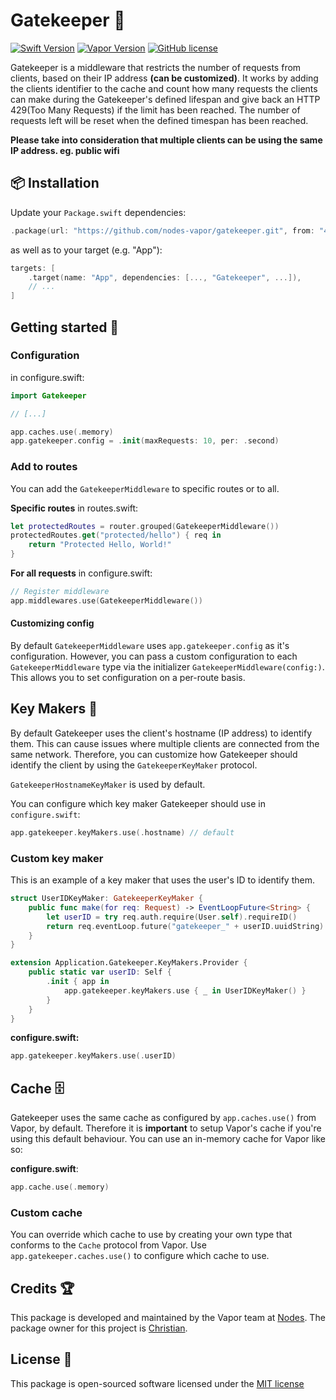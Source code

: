 # Gatekeeper 👮
[![Swift Version](https://img.shields.io/badge/Swift-5.3-brightgreen.svg)](http://swift.org)
[![Vapor Version](https://img.shields.io/badge/Vapor-4-30B6FC.svg)](http://vapor.codes)
[![GitHub license](https://img.shields.io/badge/license-MIT-blue.svg)](https://raw.githubusercontent.com/nodes-vapor/gatekeeper/master/LICENSE)

Gatekeeper is a middleware that restricts the number of requests from clients, based on their IP address **(can be customized)**.
It works by adding the clients identifier to the cache and count how many requests the clients can make during the Gatekeeper's defined lifespan and give back an HTTP 429(Too Many Requests) if the limit has been reached. The number of requests left will be reset when the defined timespan has been reached.

**Please take into consideration that multiple clients can be using the same IP address. eg. public wifi**


## 📦 Installation

Update your `Package.swift` dependencies:

```swift
.package(url: "https://github.com/nodes-vapor/gatekeeper.git", from: "4.0.0"),
```

as well as to your target (e.g. "App"):

```swift
targets: [
    .target(name: "App", dependencies: [..., "Gatekeeper", ...]),
    // ...
]
```

## Getting started 🚀

### Configuration

in configure.swift:
```swift
import Gatekeeper

// [...]

app.caches.use(.memory)
app.gatekeeper.config = .init(maxRequests: 10, per: .second)
```

### Add to routes

You can add the `GatekeeperMiddleware` to specific routes or to all.

**Specific routes**
in routes.swift:
```swift
let protectedRoutes = router.grouped(GatekeeperMiddleware())
protectedRoutes.get("protected/hello") { req in
    return "Protected Hello, World!"
}
```

**For all requests**
in configure.swift:
```swift
// Register middleware
app.middlewares.use(GatekeeperMiddleware())
```

#### Customizing config
By default `GatekeeperMiddleware` uses `app.gatekeeper.config` as it's configuration.
However, you can pass a custom configuration to each `GatekeeperMiddleware` type via the initializer
`GatekeeperMiddleware(config:)`. This allows you to set configuration on a per-route basis.

## Key Makers 🔑
By default Gatekeeper uses the client's hostname (IP address) to identify them. This can cause issues where multiple clients are connected from the same network. Therefore, you can customize how Gatekeeper should identify the client by using the `GatekeeperKeyMaker` protocol.

`GatekeeperHostnameKeyMaker` is used by default.

You can configure which key maker Gatekeeper should use in `configure.swift`:
```swift
app.gatekeeper.keyMakers.use(.hostname) // default
```

### Custom key maker
This is an example of a key maker that uses the user's ID to identify them.
```swift
struct UserIDKeyMaker: GatekeeperKeyMaker {
    public func make(for req: Request) -> EventLoopFuture<String> {
        let userID = try req.auth.require(User.self).requireID()        
        return req.eventLoop.future("gatekeeper_" + userID.uuidString)
    }
}
```

```swift
extension Application.Gatekeeper.KeyMakers.Provider {
    public static var userID: Self {
        .init { app in
            app.gatekeeper.keyMakers.use { _ in UserIDKeyMaker() }
        }
    }
}
```
**configure.swift:**
```swift
app.gatekeeper.keyMakers.use(.userID)
```

## Cache 🗄
Gatekeeper uses the same cache as configured by `app.caches.use()` from Vapor, by default.
Therefore it is **important** to setup Vapor's cache if you're using this default behaviour. You can use an in-memory cache for Vapor like so:

**configure.swift**:
```swift
app.cache.use(.memory)
```

### Custom cache
You can override which cache to use by creating your own type that conforms to the `Cache` protocol from Vapor. Use `app.gatekeeper.caches.use()` to configure which cache to use.


## Credits 🏆

This package is developed and maintained by the Vapor team at [Nodes](https://www.nodesagency.com).
The package owner for this project is [Christian](https://github.com/cweinberger).

## License 📄

This package is open-sourced software licensed under the [MIT license](http://opensource.org/licenses/MIT)
